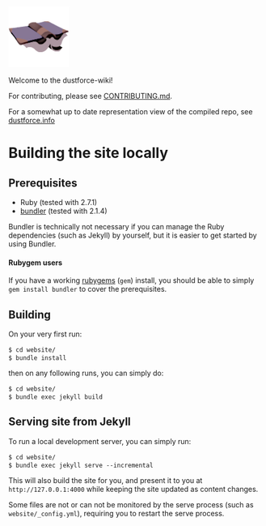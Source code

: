 ![Site Icon](/website/assets/siteicon.png)

Welcome to the dustforce-wiki!

For contributing, please see [CONTRIBUTING.md](/CONTRIBUTING.md).

For a somewhat up to date representation view of the compiled repo, see [dustforce.info](https://www.dustforce.info/)

# Building the site locally

## Prerequisites

- Ruby (tested with 2.7.1)
- [bundler](https://bundler.io/) (tested with 2.1.4)

Bundler is technically not necessary if you can manage the Ruby dependencies (such as Jekyll) by yourself, but it is easier to get started by using Bundler.

#### Rubygem users

If you have a working [rubygems](https://rubygems.org/) (`gem`) install, you should be able to simply `gem install bundler` to cover the prerequisites.

## Building

On your very first run:

```
$ cd website/
$ bundle install
```

then on any following runs, you can simply do:

```
$ cd website/
$ bundle exec jekyll build
```

## Serving site from Jekyll

To run a local development server, you can simply run:
```
$ cd website/
$ bundle exec jekyll serve --incremental
```

This will also build the site for you, and present it to you at `http://127.0.0.1:4000` while keeping the site updated as content changes.

Some files are not or can not be monitored by the serve process (such as `website/_config.yml`), requiring you to restart the serve process.
